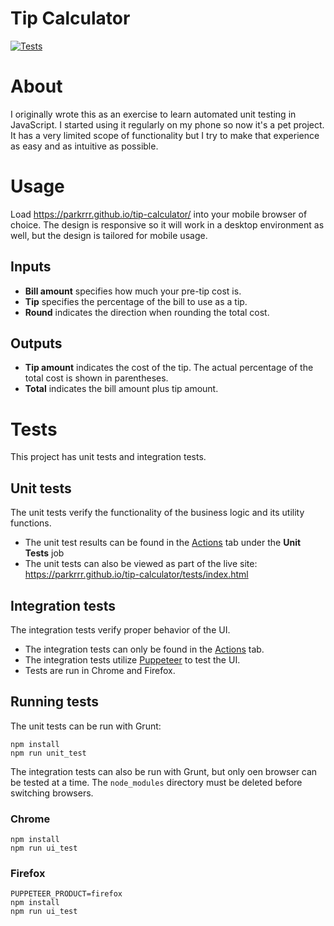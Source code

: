 # Tip Calculator
[![Tests](https://github.com/parkrrr/tip-calculator/actions/workflows/node.js.yml/badge.svg?branch=master&event=schedule)](https://github.com/parkrrr/tip-calculator/actions/workflows/node.js.yml)


# About
I originally wrote this as an exercise to learn automated unit testing in JavaScript. I started using it regularly on my phone so now it's a pet project. It has a very limited scope of functionality but I try to make that experience as easy and as intuitive as possible.

# Usage
Load https://parkrrr.github.io/tip-calculator/ into your mobile browser of choice. The design is responsive so it will work in a desktop environment as well, but the design is tailored for mobile usage.

## Inputs
* **Bill amount** specifies how much your pre-tip cost is.
* **Tip** specifies the percentage of the bill to use as a tip.
* **Round** indicates the direction when rounding the total cost.

## Outputs
* **Tip amount** indicates the cost of the tip. The actual percentage of the total cost is shown in parentheses.
* **Total** indicates the bill amount plus tip amount.

# Tests
This project has unit tests and integration tests.

## Unit tests
The unit tests verify the functionality of the business logic and its utility functions.

* The unit test results can be found in the [Actions](https://github.com/parkrrr/tip-calculator/actions) tab under the **Unit Tests** job
* The unit tests can also be viewed as part of the live site: https://parkrrr.github.io/tip-calculator/tests/index.html

## Integration tests
The integration tests verify proper behavior of the UI.

* The integration tests can only be found in the [Actions](https://github.com/parkrrr/tip-calculator/actions) tab.
* The integration tests utilize [Puppeteer](https://github.com/puppeteer/puppeteer) to test the UI.
* Tests are run in Chrome and Firefox.



## Running tests
The unit tests can be run with Grunt:
```
npm install
npm run unit_test
```

The integration tests can also be run with Grunt, but only oen browser can be tested at a time. The `node_modules` directory must be deleted before switching browsers.

### Chrome

```
npm install
npm run ui_test
```

### Firefox
```
PUPPETEER_PRODUCT=firefox
npm install
npm run ui_test
```

